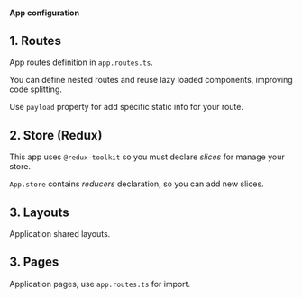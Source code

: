 #### App configuration

## 1. Routes

App routes definition in `app.routes.ts`.

You can define nested routes and reuse lazy loaded components, improving code
splitting.

Use `payload` property for add specific static info for your route.

## 2. Store (Redux)

This app uses `@redux-toolkit` so you must declare _slices_ for manage your
store.

`App.store` contains _reducers_ declaration, so you can add new slices.

## 3. Layouts

Application shared layouts.

## 3. Pages

Application pages, use `app.routes.ts` for import.
